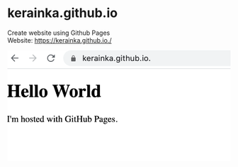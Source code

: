 # kerainka.github.io

Create website using Github Pages  
Website: https://kerainka.github.io./

![demo](github.png)
